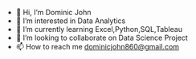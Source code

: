- 👋 Hi, I’m Dominic John
- 👀 I’m interested in Data Analytics
- 🌱 I’m currently learning Excel,Python,SQL,Tableau
- 💞️ I’m looking to collaborate on Data Science Project
- 📫 How to reach me dominicjohn860@gmail.com

<!---
dominicjohn860/dominicjohn860 is a ✨ special ✨ repository because its `README.md` (this file) appears on your GitHub profile.
You can click the Preview link to take a look at your changes.
--->
